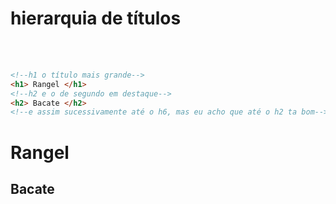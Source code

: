 # hierarquia de títulos
<br />
<br />

```html
<!--h1 o título mais grande-->
<h1> Rangel </h1>
<!--h2 e o de segundo em destaque-->
<h2> Bacate </h2>
<!--e assim sucessivamente até o h6, mas eu acho que até o h2 ta bom-->
```
<h1> Rangel </h1>
<h2> Bacate </h2>